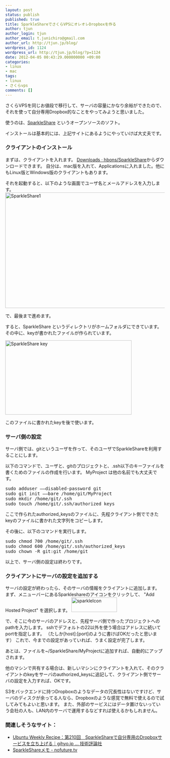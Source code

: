 ```yaml
---
layout: post
status: publish
published: true
title: SparkleShareでさくらVPSにオレオレDropboxを作る
author: tjun
author_login: tjun
author_email: t.junichiro@gmail.com
author_url: http://tjun.jp/blog/
wordpress_id: 1124
wordpress_url: http://tjun.jp/blog/?p=1124
date: 2012-04-05 00:43:29.000000000 +09:00
categories:
- linux
- mac
tags:
- linux
- さくらvps
comments: []
---
```

さくらVPSを同じお値段で移行して、サーバの容量にかなり余裕ができたので、それを使って自分専用Dropbox的なことをやってみようと思いました。


使うのは、<a href="http://sparkleshare.org/">SparkleShare</a> というオープンソースのソフト。

インストールは基本的には、上記サイトにあるようにやっていけば大丈夫です。

<h3>クライアントのインストール</h3>

まずは、クライアントを入れます。
<a href="https://github.com/hbons/SparkleShare/downloads">Downloads &middot; hbons/SparkleShare</a>からダウンロードできます。
自分は、mac版を入れて、Applicationsに入れました。他にもLinux版とWindows版のクライアントもあります。

それを起動すると、以下のような画面でユーザ名とメールアドレスを入力します。
<img src="http://tjun.jp/blog/img/2012/04/SparkleShare.jpg" alt="SparkleShare1" title="SparkleShare.jpg" border="0" width="540" height="364" />

で、最後まで進めます。

すると、SparkleShare というディレクトリがホームフォルダにできています。
その中に、keyが書かれたファイルが作られています。

<img src="http://tjun.jp/blog/img/2012/04/SparkleShare-key.jpg" alt="SparkleShare key" title="SparkleShare-key.jpg" border="0" width="399" height="234" />

このファイルに書かれたkeyを後で使います。


<h3>サーバ側の設定</h3>
サーバ側では、gitというユーザを作って、そのユーザでSparkleShareを利用することにします。

以下のコマンドで、ユーザと、gitのプロジェクトと、.ssh以下のキーファイルを書くためのファイルの作成を行います。
MyProject は他の名前でも大丈夫です。
<pre>
sudo adduser &ndash;&ndash;disabled-password git
sudo git init &ndash;&ndash;bare /home/git/MyProject
sudo mkdir /home/git/.ssh
sudo touch /home/git/.ssh/authorized_keys
</pre>


ここで作られたauthorized_keysのファイルに、先程クライアント側でできたkeyのファイルに書かれた文字列をコピーします。

その後に、以下のコマンドを実行します。
<pre>
sudo chmod 700 /home/git/.ssh
sudo chmod 600 /home/git/.ssh/authorized_keys
sudo chown -R git:git /home/git
</pre>

以上で、サーバ側の設定は終わりです。


<h3>クライアントにサーバの設定を追加する</h3>
サーバの設定が終わったら、そのサーバの情報をクライアントに追加します。
まず、メニューバーにあるSparkleshareのアイコンをクリックして、 "Add Hosted Project" を選択します。

<img src="http://tjun.jp/blog/img/2012/04/Skitch.jpg" alt="sparkleIcon" title="Skitch.jpg" border="0" width="144" height="46" />

で、そこに今のサーバのアドレスと、先程サーバ側で作ったプロジェクトへのpathを入力します。
sshでデフォルトの22以外を使う場合はアドレスに続いてportを指定します。
（たしか[host]:[port]のように書けばOKだったと思います）
これで、今までの設定があっていれば、うまく設定が完了します。

あとは、ファイルを~/SparkleShare/MyProjectに追加すれば、自動的にアップされます。


他のマシンで共有する場合は、新しいマシンにクライアントを入れて、そのクライアントのkeyをサーバのauthorized_keysに追記して、クライアント側でサーバの設定を入力すれば、OKです。


S3をバックエンドに持つDropboxのようなデータの冗長性はないですけど、サーバのディスクが余ってる人なら、Dropboxのような感覚で無料で使えるので試してみてもよいと思います。
また、外部のサービスにはデータ置けないっていう会社の人も、LAN内のサーバで運用するなどすれば使えるかもしれません。


<h3>関連しそうなサイト：</h3>
<ul>
	<li><a href="http://gihyo.jp/admin/serial/01/ubuntu-recipe/0210">Ubuntu Weekly Recipe：第210回　SparkleShareで自分専用のDropboxサービスを立ち上げる｜gihyo.jp &hellip; 技術評論社</a></li>
	<li><a href="http://www.nofuture.tv/linux/sparkleshare">SparkleShareメモ - nofuture.tv</a></li>
</ul>

